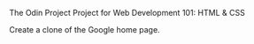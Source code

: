 The Odin Project
Project for Web Development 101: HTML & CSS

Create a clone of the Google home page.
